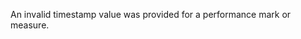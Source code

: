 
An invalid timestamp value was provided for a performance mark or measure.

<a id="ERR_PERFORMANCE_MEASURE_INVALID_OPTIONS"></a>

